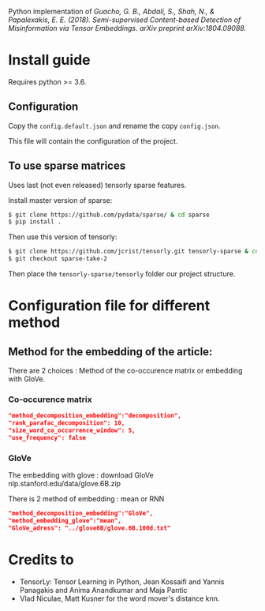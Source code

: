 Python implementation of 
_Guacho, G. B., Abdali, S., Shah, N., & Papalexakis, 
E. E. (2018). Semi-supervised Content-based Detection of 
Misinformation via Tensor Embeddings. arXiv preprint arXiv:1804.09088._

# Install guide

Requires python >= 3.6.

## Configuration
Copy the `config.default.json` and rename the copy `config.json`.

This file will contain the configuration of the project.
## To use sparse matrices
Uses last (not even released) tensorly sparse features.

Install master version of sparse:
```bash
$ git clone https://github.com/pydata/sparse/ & cd sparse
$ pip install .
```

Then use this version of tensorly:
```bash
$ git clone https://github.com/jcrist/tensorly.git tensorly-sparse & cd tensorly-sparse
$ git checkout sparse-take-2
```
Then place the `tensorly-sparse/tensorly` folder our project structure.
# Configuration file for different method

## Method for the embedding of the article:

There are 2 choices : Method of the co-occurence matrix or embedding with GloVe.

### Co-occurence matrix

```json
"method_decomposition_embedding":"decomposition",
"rank_parafac_decomposition": 10,
"size_word_co_occurrence_window": 5,
"use_frequency": false
```

### GloVe

The embedding with glove : download GloVe nlp.stanford.edu/data/glove.6B.zip

There is 2 method of embedding : mean or RNN

```json
"method_decomposition_embedding":"GloVe",
"method_embedding_glove":"mean",
"GloVe_adress": "../glove6B/glove.6B.100d.txt"
```

# Credits to
- TensorLy: Tensor Learning in Python, Jean Kossaifi and Yannis Panagakis and Anima Anandkumar and Maja Pantic
- Vlad Niculae, Matt Kusner for the word mover's distance knn.

